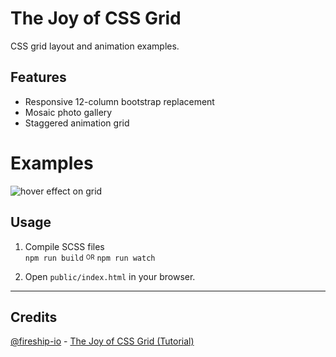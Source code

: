 # The Joy of CSS Grid
CSS grid layout and animation examples.

## Features
- Responsive 12-column bootstrap replacement
- Mosaic photo gallery
- Staggered animation grid

# Examples
![hover effect on grid](_docs/01-hover.gif)

## Usage
1. Compile SCSS files \
  `npm run build` <sub><sup>OR</sup></sub> `npm run watch`

2. Open `public/index.html` in your browser. 

---
## Credits
[@fireship-io](https://github.com/fireship-io) - [The Joy of CSS Grid (Tutorial)](https://www.youtube.com/watch?v=705XCEruZFs) 
